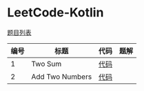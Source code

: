 # LeetCode-Kotlin

[题目列表][pl]

|编号|标题|代码|题解|
|---|---|----|---|
|1|Two Sum|[代码][c1]||
|2|Add Two Numbers|[代码][c2]||




[pl]: https://leetcode.com/problemset/all/
[c1]: https://github.com/niulinguo/LeetCode-Kotlin/blob/master/src/main/com/niles/leetcode/TwoSum.kt
[c2]: https://github.com/niulinguo/LeetCode-Kotlin/blob/master/src/main/com/niles/leetcode/AddTwoNumbers.kt